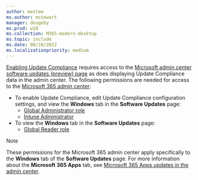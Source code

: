 ```yaml
---
author: mestew
ms.author: mstewart
manager: dougeby
ms.prod: w10
ms.collection: M365-modern-desktop
ms.topic: include
ms.date: 08/18/2022
ms.localizationpriority: medium
---
```

<!--This file is shared by updates/update-compliance-v2-enable.md and the update/update-status-admin-center.md articles. Headings may be driven by article context.  -->
[Enabling Update Compliance](../update-compliance-v2-enable.md) requires access to the [Microsoft admin center software updates (preview) page](../update-status-admin-center.md) as does displaying Update Compliance data in the admin center. The following permissions are needed for access to the [Microsoft 365 admin center](https://admin.microsoft.com):


- To enable Update Compliance, edit Update Compliance configuration settings, and view the **Windows** tab in the **Software Updates** page: 
  - [Global Administrator role](/azure/active-directory/roles/permissions-reference#global-administrator)
  - [Intune Administrator](/azure/active-directory/roles/permissions-reference#intune-administrator)
- To view the **Windows** tab in the **Software Updates** page:
  - [Global Reader role](/azure/active-directory/roles/permissions-reference#global-reader)

> [!NOTE]
> These permissions for the Microsoft 365 admin center apply specifically to the **Windows** tab of the **Software Updates** page. For more information about the **Microsoft 365 Apps** tab, see [Microsoft 365 Apps updates in the admin center](/DeployOffice/updates/software-update-status).

